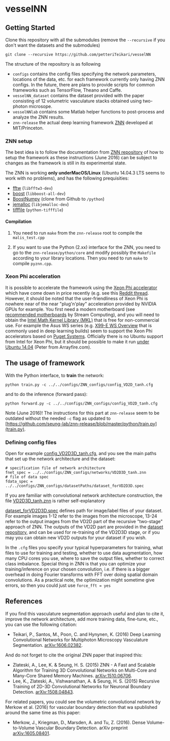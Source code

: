 # vesselNN

## Getting Started

Clone this repository with all the submodules (remove the `--recursive` if you don't want the datasets and the submodules)

```
git clone --recursive https://github.com/petteriTeikari/vesselNN
```

The structure of the repository is as following

* `configs` contains the config files specifying the network parameters, locations of the data, etc. for each framework currently only having ZNN configs. In the future, there are plans to provide scripts for common frameworks such as TensorFlow, Theano and Caffe.
* `vesselNN_dataset` contains the dataset provided with the paper consisting of 12 volumetric vasculature stacks obtained using two-photon microsope. 
* `vesselNNlab` contains some Matlab helper functions to post-process and analyze the ZNN results.
* `znn-release` the actual deep learning framework [ZNN](https://github.com/seung-lab/znn-release/) developed at MIT/Princeton.

### ZNN setup

The best idea is to follow the documentation from [ZNN repository](https://github.com/seung-lab/znn-release/) of how to setup the framework as these instructions (June 2016) can be subject to changes as the framework is still in its experimental state.

The ZNN is working  **only underMacOS/Linux** (Ubuntu 14.04.3 LTS seems to work with no problems), and has the following prequisities:
* [fftw](http://www.fftw.org/) (`libfftw3-dev`)
* [boost](http://www.boost.org/) (`libboost-all-dev`)
* [BoostNumpy](http://github.com/ndarray/Boost.NumPy) (clone from Github to `/python`)
* [jemalloc](http://www.canonware.com/jemalloc/) (`libjemalloc-dev`)
* [tifffile](https://pypi.python.org/pypi/tifffile) (`python-tifffile`)

#### Compilation

1. You need to run `make` from the `znn-release` root to compile the `malis_test.cpp`

2. If you want to use the Python (2.xx) interface for the ZNN, you need to go to the `znn-release/python/core` and modify possibly the `Makefile` according to your library locations. Then you need to run `make` to compile `pyznn.cpp`.

### Xeon Phi acceleration

It is possible to accelerate the framework using the [Xeon Phi accelerator](http://www.intel.co.uk/content/www/uk/en/processors/xeon/xeon-phi-detail.html) which have come down in price recently (e.g. see this [Reddit thread](https://www.reddit.com/r/buildapcsales/comments/2kmlxp/other_intel_xeon_phi_coprocessor_31s1p_195_msrp/). However, it should be noted that the user-friendliness of Xeon Phi is nowhere near of the near "plug'n'play" acceleration provided by NVIDIA GPUs for example. You first need a modern motherboard (see [recommended motherboards](https://streamcomputing.eu/blog/2015-08-01/xeon-phi-knights-corner-compatible-motherboards/) by Stream Computing), and you will need to obtain the [Intel Math Kernel Library (MKL)](https://software.intel.com/en-us/intel-mkl) that is free for non-commercial use. For example the Asus WS series (e.g. [X99-E WS
Overview](https://www.asus.com/uk/Motherboards/X99E_WS/) that is commonly used in deep learning builds) seem to support the Xeon Phi accelerators based on [Puget Systems](https://www.pugetsystems.com/labs/hpc/Will-your-motherboard-work-with-Intel-Xeon-Phi-490/). Officially there is no Ubuntu support from Intel for Xeon Phi, but it should be possible to make it run [under Ubuntu 14.04](http://arrayfire.com/getting-started-with-the-intel-xeon-phi-on-ubuntu-14-04linux-kernel-3-13-0/) (Peter from Arrayfire.com).

## The usage of framework

With the Python interface, to **train** the network:

```
python train.py -c ../../configs/ZNN_configs/config_VD2D_tanh.cfg
```

and to do the inference (forward pass):

```
python forward.py -c ../../configs/ZNN_configs/config_VD2D_tanh.cfg
```

Note (June 2016)! The instructions for this part at `znn-release` seem to be outdated without the needed `-c` flag as updated to [https://github.com/seung-lab/znn-release/blob/master/python/train.py](train.py).

### Defining config files

Open for example [config_VD2D3D_tanh.cfg](/configs/ZNN_configs/config_VD2D3D_tanh.cfg), and you see the main paths that set up the network architecture and the dataset:

```
# specification file of network architecture
fnet_spec = ../../configs/ZNN_configs/networks/VD2D3D_tanh.znn
# file of data spec
fdata_spec = ../../configs/ZNN_configs/datasetPaths/dataset_forVD2D3D.spec
```

If you are familiar with convolutional network architecture construction, the file [VD2D3D_tanh.znn](https://github.com/petteriTeikari/vesselNN/blob/master/configs/ZNN_configs/networks/VD2D3D_tanh.znn) is rather self-explanatory

[dataset_forVD2D3D.spec](https://github.com/petteriTeikari/vesselNN/blob/master/configs/ZNN_configs/datasetPaths/dataset_forVD2D.spec) defines path for image/label files of your dataset. For example images 1-12 refer to the images from the microscope, 13-24 refer to the output images from the VD2D part of the recursive "two-stage" approach of ZNN. The outputs of the VD2D part are provided in the [dataset repository](https://github.com/petteriTeikari/vesselNN_dataset/tree/4daf46cee49f411b759f04ff92b92dd1dbbc25b4/experiments/VD2D_tanh), and can be used for re-training of the VD2D3D stage, or if you may you can obtain new VD2D outputs for your dataset if you wish.

In the `.cfg` files you specify your typical hyperparameters for training, what files to use for training and testing, whether to use data augmentation, how many CPU cores you use, where to save the output files, whether to correct class imbalance. Special thing in ZNN is that you can optimize your training/inference on your chosen convolution, i.e. if there is a bigger overhead in doing Fourier transforms with FFT over doing spatial domain convolutions. As a practical note, the optimization might sometime give errors, so then you could just use `force_fft = yes`

## References

If you find this vasculature segmentation approach useful and plan to cite it, improve the network architecture, add more training data, fine-tune, etc., you can use the following citation:

* Teikari, P., Santos, M., Poon, C. and Hynynen, K. (2016) Deep Learning Convolutional Networks for Multiphoton Microscopy Vasculature Segmentation. [arXiv:1606.02382](http://arxiv.org/abs/1606.02382).

And do not forget to cite the original ZNN paper that inspired this:

* Zlateski, A., Lee, K. & Seung, H. S. (2015) ZNN - A Fast and Scalable Algorithm for Training 3D Convolutional Networks on Multi-Core and Many-Core Shared Memory Machines. [arXiv:1510.06706](http://arxiv.org/abs/1510.06706).
* Lee, K., Zlateski, A., Vishwanathan, A. & Seung, H. S. (2015) Recursive Training of 2D-3D Convolutional Networks for Neuronal Boundary Detection. [arXiv:1508.04843](http://arxiv.org/abs/1508.04843).

For related papers, you could see the volumetric convolutional network by Merkow et al. (2016) for vascular boundary detection that wa spublished around the same time as this paper:

* Merkow, J., Kriegman, D., Marsden, A. and Tu, Z. (2016). Dense Volume-to-Volume Vascular Boundary Detection. arXiv preprint [arXiv:1605.08401](http://arxiv.org/abs/1605.08401).
